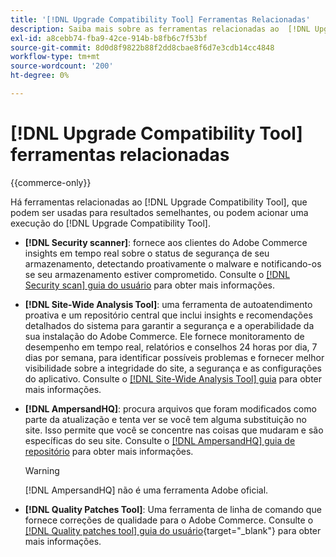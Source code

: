 ```yaml
---
title: '[!DNL Upgrade Compatibility Tool] Ferramentas Relacionadas'
description: Saiba mais sobre as ferramentas relacionadas ao  [!DNL Upgrade Compatibility Tool] no seu projeto do Adobe Commerce.
exl-id: a8cebb74-fba9-42ce-914b-b8fb6c7f53bf
source-git-commit: 8d0d8f9822b88f2dd8cbae8f6d7e3cdb14cc4848
workflow-type: tm+mt
source-wordcount: '200'
ht-degree: 0%

---
```


# [!DNL Upgrade Compatibility Tool] ferramentas relacionadas

{{commerce-only}}

Há ferramentas relacionadas ao [!DNL Upgrade Compatibility Tool], que podem ser usadas para resultados semelhantes, ou podem acionar uma execução do [!DNL Upgrade Compatibility Tool].

- **[!DNL Security scanner]**: fornece aos clientes do Adobe Commerce insights em tempo real sobre o status de segurança de seu armazenamento, detectando proativamente o malware e notificando-os se seu armazenamento estiver comprometido. Consulte o [[!DNL Security scan] guia do usuário](https://docs.magento.com/user-guide/magento/security-scan.html) para obter mais informações.

- **[!DNL Site-Wide Analysis Tool]**: uma ferramenta de autoatendimento proativa e um repositório central que inclui insights e recomendações detalhados do sistema para garantir a segurança e a operabilidade da sua instalação do Adobe Commerce. Ele fornece monitoramento de desempenho em tempo real, relatórios e conselhos 24 horas por dia, 7 dias por semana, para identificar possíveis problemas e fornecer melhor visibilidade sobre a integridade do site, a segurança e as configurações do aplicativo. Consulte o [[!DNL Site-Wide Analysis Tool] guia](../../tools/site-wide-analysis-tool/intro.md) para obter mais informações.

- **[!DNL AmpersandHQ]**: procura arquivos que foram modificados como parte da atualização e tenta ver se você tem alguma substituição no site. Isso permite que você se concentre nas coisas que mudaram e são específicas do seu site. Consulte o [[!DNL AmpersandHQ] guia de repositório](https://github.com/AmpersandHQ) para obter mais informações.

  >[!WARNING]
  >
  >[!DNL AmpersandHQ] não é uma ferramenta Adobe oficial.

- **[!DNL Quality Patches Tool]**: Uma ferramenta de linha de comando que fornece correções de qualidade para o Adobe Commerce. Consulte o [[!DNL Quality patches tool] guia do usuário](https://experienceleague.adobe.com/tools/commerce-quality-patches/index.html){target="_blank"} para obter mais informações.
